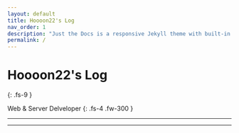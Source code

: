 ```yaml
---
layout: default
title: Hoooon22's Log
nav_order: 1
description: "Just the Docs is a responsive Jekyll theme with built-in search that is easily customizable and hosted on GitHub Pages."
permalink: /
---
```


# Hoooon22's Log
{: .fs-9 }

Web & Server Delveloper
{: .fs-4 .fw-300 }

---

----

